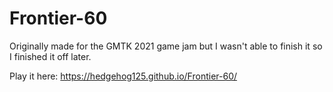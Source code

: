 # Frontier-60
Originally made for the GMTK 2021 game jam but I wasn't able to finish it so I finished it off later.

Play it here:  https://hedgehog125.github.io/Frontier-60/
